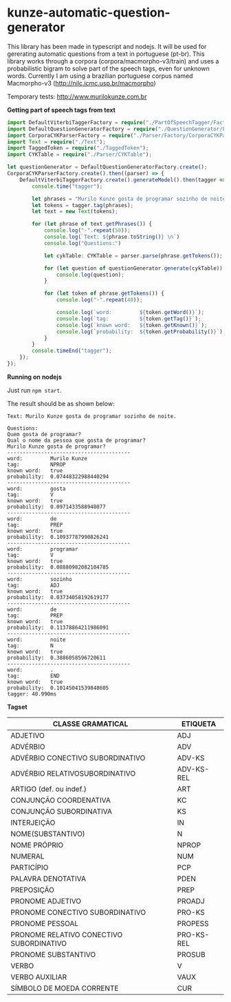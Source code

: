 # kunze-automatic-question-generator
This library has been made in typescript and nodejs. It will be used for gererating automatic questions from a text in portuguese (pt-br). This library works through a corpora (corpora/macmorpho-v3/train) and uses a probabilistic bigram to solve part of the speech tags, even for unknown words. Currently I am using a brazilian portuguese corpus named Macmorpho-v3 (http://nilc.icmc.usp.br/macmorpho)

Temporary tests: http://www.murilokunze.com.br

<strong>Getting part of speech tags from text</strong>

```typescript
import DefaultViterbiTaggerFactory = require("./PartOfSpeechTagger/Factory/DefaultViterbiTaggerFactory");
import DefaultQuestionGeneratorFactory = require("./QuestionGenerator/Factory/DefaultQuestionGeneratorFactory");
import CorporaCYKParserFactory = require("./Parser/Factory/CorporaCYKParserFactory");
import Text = require("./Text");
import TaggedToken = require("./TaggedToken");
import CYKTable = require("./Parser/CYKTable");

let questionGenerator = DefaultQuestionGeneratorFactory.create();
CorporaCYKParserFactory.create().then((parser) => {
    DefaultViterbiTaggerFactory.create().generateModel().then(tagger => {
        console.time("tagger");

        let phrases = "Murilo Kunze gosta de programar sozinho de noite.";
        let tokens = tagger.tag(phrases);
        let text = new Text(tokens);

        for (let phrase of text.getPhrases()) {
            console.log("-".repeat(50));
            console.log(`Text: ${phrase.toString()} \n`)
            console.log("Questions:")

            let cykTable: CYKTable = parser.parse(phrase.getTokens());

            for (let question of questionGenerator.generate(cykTable)) {
                console.log(question);
            }

            for (let token of phrase.getTokens()) {
                console.log("-".repeat(40));

                console.log(`word:         ${token.getWord()}`);
                console.log(`tag:          ${token.getTag()}`);
                console.log(`known word:   ${token.getKnown()}`);
                console.log(`probability:  ${token.getProbability()}`);
            }
        }
        console.timeEnd("tagger");
    });
});
```

<strong>Running on nodejs</strong>

Just run ```npm start```.

The result should be as shown below:
```
Text: Murilo Kunze gosta de programar sozinho de noite.

Questions:
Quem gosta de programar?
Qual o nome da pessoa que gosta de programar?
Murilo Kunze gosta de programar?
----------------------------------------
word:         Murilo Kunze
tag:          NPROP
known word:   true
probability:  0.07448322988440294
----------------------------------------
word:         gosta
tag:          V
known word:   true
probability:  0.0971433588948077
----------------------------------------
word:         de
tag:          PREP
known word:   true
probability:  0.10937787990826241
----------------------------------------
word:         programar
tag:          V
known word:   true
probability:  0.08880982082104785
----------------------------------------
word:         sozinho
tag:          ADJ
known word:   true
probability:  0.03734058192619177
----------------------------------------
word:         de
tag:          PREP
known word:   true
probability:  0.11378864211986091
----------------------------------------
word:         noite
tag:          N
known word:   true
probability:  0.3886058596720611
----------------------------------------
word:         .
tag:          END
known word:   true
probability:  0.10145041539848605
tagger: 40.990ms

```

<strong>Tagset</strong>

<table>
    <thead>
        <tr>
            <th>CLASSE GRAMATICAL</th>
            <th>ETIQUETA</th>
        </tr>
    </thead>
    <tbody>
        <tr>
            <td>ADJETIVO</td>
            <td>ADJ</td>
        </tr>
        <tr>
            <td>ADVÉRBIO</td>
            <td>ADV</td>
        </tr>
        <tr>
            <td>ADVÉRBIO CONECTIVO SUBORDINATIVO</td>
            <td>ADV-KS</td>
        </tr>
        <tr>
            <td>ADVÉRBIO RELATIVOSUBORDINATIVO</td>
            <td>ADV-KS-REL</td>
        </tr>
        <tr>
            <td>ARTIGO (def. ou indef.)</td>
            <td>ART</td>
        </tr>
        <tr>
            <td>CONJUNÇÃO COORDENATIVA </td>
            <td>KC</td>
        </tr>
        <tr>
            <td>CONJUNÇÃO SUBORDINATIVA</td>
            <td>KS</td>
        </tr>
        <tr>
            <td>INTERJEIÇÃO </td>
            <td>IN</td>
        </tr>
        <tr>
            <td>NOME(SUBSTANTIVO)</td>
            <td>N</td>
        </tr>
        <tr>
            <td>NOME PRÓPRIO</td>
            <td>NPROP</td>
        </tr>
        <tr>
            <td>NUMERAL</td>
            <td>NUM</td>
        </tr>
        <tr>
            <td>PARTICÍPIO</td>
            <td>PCP</td>
        </tr>
        <tr>
            <td>PALAVRA DENOTATIVA </td>
            <td>PDEN</td>
        </tr>
        <tr>
            <td>PREPOSIÇÃO</td>
            <td>PREP</td>
        </tr>
        <tr>
            <td>PRONOME ADJETIVO</td>
            <td>PROADJ</td>
        </tr>
        <tr>
            <td>PRONOME CONECTIVO SUBORDINATIVO</td>
            <td>PRO-KS</td>
        </tr>
        <tr>
            <td>PRONOME PESSOAL</td>
            <td>PROPESS</td>
        </tr>
        <tr>
            <td>PRONOME RELATIVO CONECTIVO SUBORDINATIVO</td>
            <td>PRO-KS-REL</td>
        </tr>
        <tr>
            <td>PRONOME SUBSTANTIVO</td>
            <td>PROSUB</td>
        </tr>
        <tr>
            <td>VERBO</td>
            <td>V</td>
        </tr>
        <tr>
            <td>VERBO AUXILIAR</td>
            <td>VAUX</td>
        </tr>
        <tr>
            <td>SÍMBOLO DE MOEDA CORRENTE</td>
            <td>CUR</td>
        </tr>
    </tbody>
</table>
